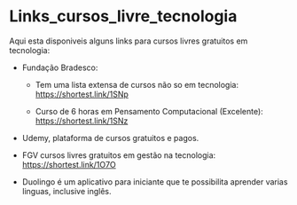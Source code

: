 # Links_cursos_livre_tecnologia

Aqui esta disponiveis alguns links para cursos livres gratuitos em tecnologia:

- Fundação Bradesco:
  - Tem uma lista extensa de cursos não so em tecnologia:
  https://shortest.link/1SNp

  - Curso de 6 horas em Pensamento Computacional (Excelente): 
  https://shortest.link/1SNz
  
 - Udemy, plataforma de cursos gratuitos e pagos. 

- FGV cursos livres gratuitos em gestão na tecnologia:
  https://shortest.link/1O7O
 
 - Duolingo é um aplicativo para iniciante que te possibilita aprender varias linguas, inclusive inglês. 

